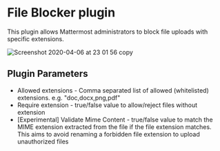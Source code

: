 # File Blocker plugin

This plugin allows Mattermost administrators to block file uploads with specific extensions.

![Screenshot 2020-04-06 at 23 01 56 copy](https://user-images.githubusercontent.com/6051508/78684707-b5704100-78e8-11ea-80d1-5fabd42ff036.png)

## Plugin Parameters

* Allowed extensions - Comma separated list of allowed (whitelisted) extensions. e.g. "doc,docx,png,pdf"
* Require extension - true/false value to allow/reject files without extension
* [Experimental] Validate Mime Content - true/false value to match the MIME extension extracted from the file if the file extension matches. This aims to avoid renaming a forbidden file extension to upload unauthorized files

